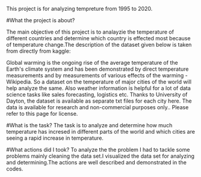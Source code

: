 This project is for analyzing tempreture from 1995 to 2020.

#What the project is about?

The main objective of this project is to analayzie the temperature of different countries and determine which country is effected most because of temperature change.The description of the dataset given below is taken from directly from kaggle:

Global warming is the ongoing rise of the average temperature of the Earth's climate system and has been demonstrated by direct temperature measurements and by measurements of various effects of the warming - Wikipedia.
So a dataset on the temperature of major cities of the world will help analyze the same. Also weather information is helpful for a lot of data science tasks like sales forecasting, logistics etc.
Thanks to University of Dayton, the dataset is available as separate txt files for each city here. The data is available for research and non-commercial purposes only.. Please refer to this page for license.

#What is the task?
The task is to analyze and determine how much temperature has incresed in different parts of the world and which cities are seeing a rapid increase in temperature.

#What actions did I took?
To analyze the the problem I had to tackle some problems mainly cleaning the data set.I visualized the data set for analyzing and determining.The actions are well described and demonstrated in the codes.
